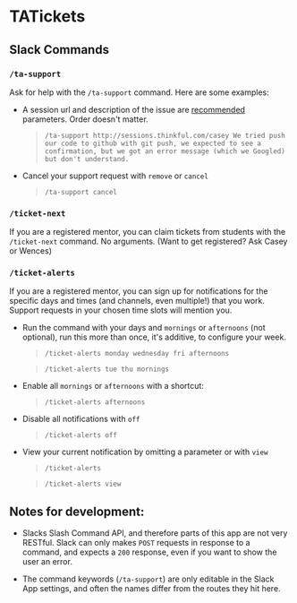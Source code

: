 # TATickets

## Slack Commands

### `/ta-support`

Ask for help with the `/ta-support` command. Here are some examples:

* A session url and description of the issue are [recommended](https://gist.github.com/bookcasey/82959515f52b787286678c54f234474f) parameters. Order doesn't matter.

    > `/ta-support http://sessions.thinkful.com/casey We tried push our code to github with git push, we expected to see a confirmation, but we got an error message (which we Googled) but don't understand.`

* Cancel your support request with `remove` or `cancel`


    > `/ta-support cancel`

### `/ticket-next`

If you are a registered mentor, you can claim tickets from students with the `/ticket-next` command. No arguments. (Want to get registered? Ask Casey or Wences)

### `/ticket-alerts`

If you are a registered mentor, you can sign up for notifications for the specific days and times (and channels, even multiple!) that you work. Support requests in your chosen time slots will mention you.

* Run the command with your days and `mornings` or `afternoons` (not optional), run this more than once, it's additive, to configure your week.


    > `/ticket-alerts monday wednesday fri afternoons`

    > `/ticket-alerts tue thu mornings`

* Enable all `mornings` or `afternoons` with a shortcut:


    > `/ticket-alerts afternoons`

* Disable all notifications with `off`


    > `/ticket-alerts off`

* View your current notification by omitting a parameter or with `view`


    > `/ticket-alerts`
    
    > `/ticket-alerts view`


## Notes for development:

- Slacks Slash Command API, and therefore parts of this app are not very RESTful. Slack can only makes `POST` requests in response to a command, and expects a `200` response, even if you want to show the user an error.

- The command keywords (`/ta-support`) are only editable in the Slack App settings, and often the names differ from the routes they hit here.
